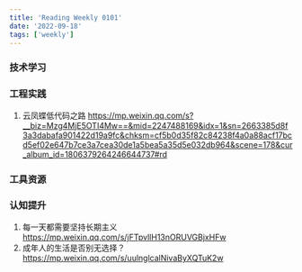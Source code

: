 ```yaml
---
title: 'Reading Weekly 0101'
date: '2022-09-18'
tags: ['weekly']
---
```


### 技术学习

### 工程实践

1. 云凤蝶低代码之路 https://mp.weixin.qq.com/s?__biz=Mzg4MjE5OTI4Mw==&mid=2247488169&idx=1&sn=2663385d8f3a3dabafa901422d19a9fc&chksm=cf5b0d35f82c84238f4a0a88acf17bcd5ef02e647b7ce3a7cea30de1a5bea5a35d5e032db964&scene=178&cur_album_id=1806379264246644737#rd

### 工具资源

### 认知提升

1. 每一天都需要坚持长期主义 https://mp.weixin.qq.com/s/jFTpvllH13nORUVGBjxHFw
2. 成年人的生活是否别无选择？ https://mp.weixin.qq.com/s/uulnglcalNivaByXQTuK2w
